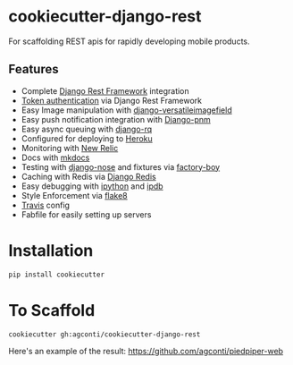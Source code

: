 # cookiecutter-django-rest
For scaffolding REST apis for rapidly developing mobile products.

## Features

- Complete [Django Rest Framework](http://www.django-rest-framework.org/) integration
- [Token authentication](http://www.django-rest-framework.org/api-guide/authentication/#tokenauthentication) via Django Rest Framework
- Easy Image manipulation with [django-versatileimagefield](http://django-versatileimagefield.readthedocs.org/en/latest/improving_performance.html)
- Easy push notification integration with [Django-pnm](http://fueled.github.io/django-push-notifications/)
- Easy async queuing with [django-rq](https://github.com/ui/django-rq)
- Configured for deploying to [Heroku](www.heroku.com)
- Monitoring with [New Relic](http://newrelic.com/)
- Docs with [mkdocs](http://www.mkdocs.org/)
- Testing with [django-nose](https://github.com/django-nose/django-nose) and fixtures via [factory-boy](http://factoryboy.readthedocs.org/en/latest/orms.html)
- Caching with Redis via [Django Redis](https://github.com/niwinz/django-redis)
- Easy debugging with [ipython](http://ipython.org/) and [ipdb](https://pypi.python.org/pypi/ipdb)
- Style Enforcement via [flake8](https://flake8.readthedocs.org/en/2.3.0/)
- [Travis](https://travis-ci.org/) config
- Fabfile for easily setting up servers

# Installation
```bash
pip install cookiecutter
```

# To Scaffold
```
cookiecutter gh:agconti/cookiecutter-django-rest
```
Here's an example of the result: https://github.com/agconti/piedpiper-web
